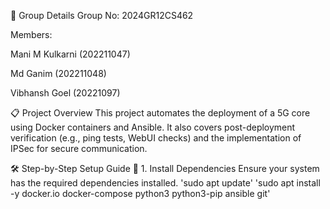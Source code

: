 
👥 Group Details
Group No: 2024GR12CS462

Members:

Mani M Kulkarni (202211047)

Md Ganim (202211048)

Vibhansh Goel (20221097)

📋 Project Overview
This project automates the deployment of a 5G core using Docker containers and Ansible. It also covers post-deployment verification (e.g., ping tests, WebUI checks) and the implementation of IPSec for secure communication.

🛠️ Step-by-Step Setup Guide
🧰 1. Install Dependencies
Ensure your system has the required dependencies installed.
'sudo apt update'
'sudo apt install -y docker.io docker-compose python3 python3-pip ansible git'
